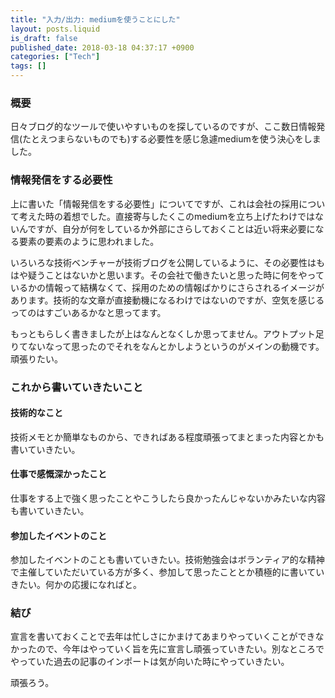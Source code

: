 ```yaml
---
title: "入力/出力: mediumを使うことにした"
layout: posts.liquid
is_draft: false
published_date: 2018-03-18 04:37:17 +0900
categories: ["Tech"]
tags: []
---
```


### 概要
日々ブログ的なツールで使いやすいものを探しているのですが、ここ数日情報発信(たとえつまらないものでも)する必要性を感じ急遽mediumを使う決心をしました。

### 情報発信をする必要性
上に書いた「情報発信をする必要性」についてですが、これは会社の採用について考えた時の着想でした。直接寄与したくこのmediumを立ち上げたわけではないんですが、自分が何をしているか外部にさらしておくことは近い将来必要になる要素の要素のように思われました。

いろいろな技術ベンチャーが技術ブログを公開しているように、その必要性はもはや疑うことはないかと思います。その会社で働きたいと思った時に何をやっているかの情報って結構なくて、採用のための情報ばかりにさらされるイメージがあります。技術的な文章が直接動機になるわけではないのですが、空気を感じるってのはすごいあるかなと思ってます。

もっともらしく書きましたが上はなんとなくしか思ってません。アウトプット足りてないなって思ったのでそれをなんとかしようというのがメインの動機です。頑張りたい。

### これから書いていきたいこと
#### 技術的なこと
技術メモとか簡単なものから、できればある程度頑張ってまとまった内容とかも書いていきたい。

#### 仕事で感慨深かったこと
仕事をする上で強く思ったことやこうしたら良かったんじゃないかみたいな内容も書いていきたい。

#### 参加したイベントのこと
参加したイベントのことも書いていきたい。技術勉強会はボランティア的な精神で主催していただいている方が多く、参加して思ったこととか積極的に書いていきたい。何かの応援になればと。

### 結び
宣言を書いておくことで去年は忙しさにかまけてあまりやっていくことができなかったので、今年はやっていく旨を先に宣言し頑張っていきたい。別なところでやっていた過去の記事のインポートは気が向いた時にやっていきたい。

頑張ろう。


